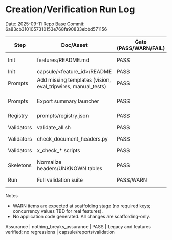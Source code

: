 # Creation/Verification Run Log

Date: 2025-09-11
Repo Base Commit: 6a83cb3101057310153e768fa90833ebbd571156

Step | Doc/Asset | Gate (PASS/WARN/FAIL) | Key Decisions | Links
-|-|-|-|-
Init | features/README.md | PASS | Add features root README (no app code) | features/README.md
Init | capsule/<feature_id>/README | PASS | Mark legacy capsule as skeleton | capsule/<feature_id>/README
Prompts | Add missing templates (vision, eval_tripwires, manual_tests) | PASS | Complete template set per registry | prompts/
Prompts | Export summary launcher | PASS | Add prompts/export_feature_summary.md for implementation brief | prompts/export_feature_summary.md
Registry | prompts/registry.json | PASS | Registered all required doc_types | prompts/registry.json
Validators | validate_all.sh | PASS | Scan capsule+features; added unknowns listing | capsule/reports/validation/validate_all.sh
Validators | check_document_headers.py | PASS | No owner; enforce URN+order | capsule/reports/validation/check_document_headers.py
Validators | x_check_* scripts | PASS | Acceptance mapping, concurrency, leakage/size, unknowns | capsule/reports/validation/
Skeletons | Normalize headers/UNKNOWN tables | PASS | Unified UNKNOWN table across skeletons | capsule/<feature_id>/*
Run | Full validation suite | PASS/WARN | WARNs expected for skeletons (empty required, placeholders) | capsule/reports/validation

Notes
- WARN items are expected at scaffolding stage (no required keys; concurrency values TBD for real features).
- No application code generated. All changes are scaffolding-only.


Assurance | nothing_breaks_assurance | PASS | Legacy and features verified; no regressions | capsule/reports/validation
